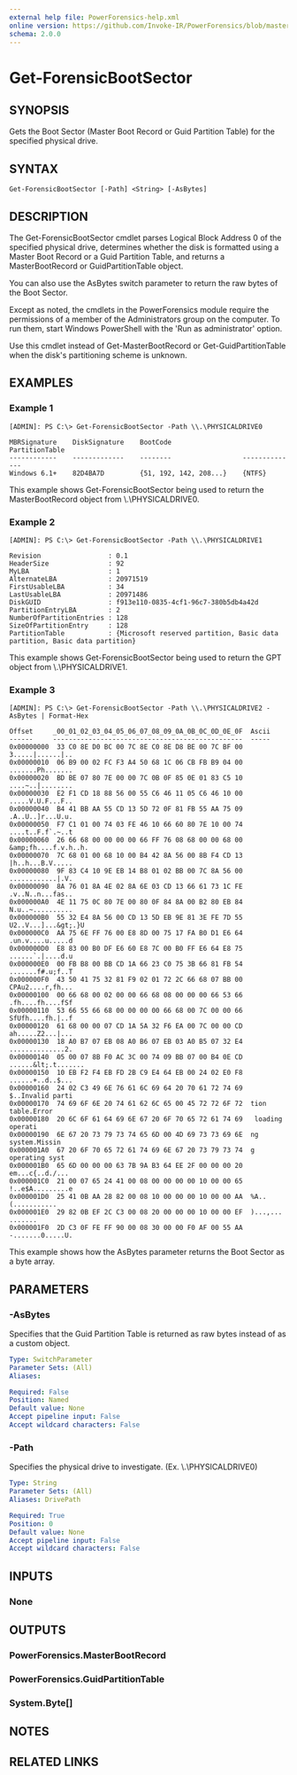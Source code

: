 ```yaml
---
external help file: PowerForensics-help.xml
online version: https://github.com/Invoke-IR/PowerForensics/blob/master/Modules/PowerForensics/docs/Get-ForensicBootSector.md
schema: 2.0.0
---
```


# Get-ForensicBootSector

## SYNOPSIS
Gets the Boot Sector (Master Boot Record or Guid Partition Table) for the specified physical drive.

## SYNTAX

```
Get-ForensicBootSector [-Path] <String> [-AsBytes]
```

## DESCRIPTION
The Get-ForensicBootSector cmdlet parses Logical Block Address 0 of the specified physical drive, determines whether the
disk is formatted using a Master Boot Record or a Guid Partition Table, and returns a MasterBootRecord or GuidPartitionTable object. 

You can also use the AsBytes switch parameter to return the raw bytes of the Boot Sector.

Except as noted, the cmdlets in the PowerForensics module require the permissions of a member of the Administrators group on the computer. To run them, start Windows PowerShell with the 'Run as administrator' option.

Use this cmdlet instead of Get-MasterBootRecord or Get-GuidPartitionTable when the disk's partitioning scheme is unknown.

## EXAMPLES

### Example 1
```
[ADMIN]: PS C:\> Get-ForensicBootSector -Path \\.\PHYSICALDRIVE0

MBRSignature    DiskSignature    BootCode                  PartitionTable
------------    -------------    --------                  --------------
Windows 6.1+    82D4BA7D         {51, 192, 142, 208...}    {NTFS}
```

This example shows Get-ForensicBootSector being used to return the MasterBootRecord object from \\.\PHYSICALDRIVE0.

### Example 2
```
[ADMIN]: PS C:\> Get-ForensicBootSector -Path \\.\PHYSICALDRIVE1

Revision                 : 0.1
HeaderSize               : 92
MyLBA                    : 1
AlternateLBA             : 20971519
FirstUsableLBA           : 34
LastUsableLBA            : 20971486
DiskGUID                 : f913e110-0835-4cf1-96c7-380b5db4a42d
PartitionEntryLBA        : 2
NumberOfPartitionEntries : 128
SizeOfPartitionEntry     : 128
PartitionTable           : {Microsoft reserved partition, Basic data partition, Basic data partition}
```

This example shows Get-ForensicBootSector being used to return the GPT object from \\.\PHYSICALDRIVE1.

### Example 3
```
[ADMIN]: PS C:\> Get-ForensicBootSector -Path \\.\PHYSICALDRIVE2 -AsBytes | Format-Hex

Offset     _00_01_02_03_04_05_06_07_08_09_0A_0B_0C_0D_0E_0F  Ascii           
------     ------------------------------------------------  -----           
0x00000000  33 C0 8E D0 BC 00 7C 8E C0 8E D8 BE 00 7C BF 00  3.....|......|..
0x00000010  06 B9 00 02 FC F3 A4 50 68 1C 06 CB FB B9 04 00  .......Ph.......
0x00000020  BD BE 07 80 7E 00 00 7C 0B 0F 85 0E 01 83 C5 10  ....~..|........
0x00000030  E2 F1 CD 18 88 56 00 55 C6 46 11 05 C6 46 10 00  .....V.U.F...F..
0x00000040  B4 41 BB AA 55 CD 13 5D 72 0F 81 FB 55 AA 75 09  .A..U..]r...U.u.
0x00000050  F7 C1 01 00 74 03 FE 46 10 66 60 80 7E 10 00 74  ....t..F.f`.~..t
0x00000060  26 66 68 00 00 00 00 66 FF 76 08 68 00 00 68 00  &amp;fh....f.v.h..h.
0x00000070  7C 68 01 00 68 10 00 B4 42 8A 56 00 8B F4 CD 13  |h..h...B.V.....
0x00000080  9F 83 C4 10 9E EB 14 B8 01 02 BB 00 7C 8A 56 00  ............|.V.
0x00000090  8A 76 01 8A 4E 02 8A 6E 03 CD 13 66 61 73 1C FE  .v..N..n...fas..
0x000000A0  4E 11 75 0C 80 7E 00 80 0F 84 8A 00 B2 80 EB 84  N.u..~..........
0x000000B0  55 32 E4 8A 56 00 CD 13 5D EB 9E 81 3E FE 7D 55  U2..V...]...&gt;.}U
0x000000C0  AA 75 6E FF 76 00 E8 8D 00 75 17 FA B0 D1 E6 64  .un.v....u.....d
0x000000D0  E8 83 00 B0 DF E6 60 E8 7C 00 B0 FF E6 64 E8 75  ......`.|....d.u
0x000000E0  00 FB B8 00 BB CD 1A 66 23 C0 75 3B 66 81 FB 54  .......f#.u;f..T
0x000000F0  43 50 41 75 32 81 F9 02 01 72 2C 66 68 07 BB 00  CPAu2....r,fh...
0x00000100  00 66 68 00 02 00 00 66 68 08 00 00 00 66 53 66  .fh....fh....fSf
0x00000110  53 66 55 66 68 00 00 00 00 66 68 00 7C 00 00 66  SfUfh....fh.|..f
0x00000120  61 68 00 00 07 CD 1A 5A 32 F6 EA 00 7C 00 00 CD  ah.....Z2...|...
0x00000130  18 A0 B7 07 EB 08 A0 B6 07 EB 03 A0 B5 07 32 E4  ..............2.
0x00000140  05 00 07 8B F0 AC 3C 00 74 09 BB 07 00 B4 0E CD  ......&lt;.t.......
0x00000150  10 EB F2 F4 EB FD 2B C9 E4 64 EB 00 24 02 E0 F8  ......+..d..$...
0x00000160  24 02 C3 49 6E 76 61 6C 69 64 20 70 61 72 74 69  $..Invalid parti
0x00000170  74 69 6F 6E 20 74 61 62 6C 65 00 45 72 72 6F 72  tion table.Error
0x00000180  20 6C 6F 61 64 69 6E 67 20 6F 70 65 72 61 74 69   loading operati
0x00000190  6E 67 20 73 79 73 74 65 6D 00 4D 69 73 73 69 6E  ng system.Missin
0x000001A0  67 20 6F 70 65 72 61 74 69 6E 67 20 73 79 73 74  g operating syst
0x000001B0  65 6D 00 00 00 63 7B 9A B3 64 EE 2F 00 00 00 20  em...c{..d./... 
0x000001C0  21 00 07 65 24 41 00 08 00 00 00 00 10 00 00 65  !..e$A.........e
0x000001D0  25 41 0B AA 28 82 00 08 10 00 00 00 10 00 00 AA  %A..(...........
0x000001E0  29 82 0B EF 2C C3 00 08 20 00 00 00 10 00 00 EF  )...,... .......
0x000001F0  2D C3 0F FE FF 90 00 08 30 00 00 F0 AF 00 55 AA  -.......0.....U.
```

This example shows how the AsBytes parameter returns the Boot Sector as a byte array.

## PARAMETERS

### -AsBytes
Specifies that the Guid Partition Table is returned as raw bytes instead of as a custom object.

```yaml
Type: SwitchParameter
Parameter Sets: (All)
Aliases: 

Required: False
Position: Named
Default value: None
Accept pipeline input: False
Accept wildcard characters: False
```

### -Path
Specifies the physical drive to investigate. (Ex. \\.\PHYSICALDRIVE0)

```yaml
Type: String
Parameter Sets: (All)
Aliases: DrivePath

Required: True
Position: 0
Default value: None
Accept pipeline input: False
Accept wildcard characters: False
```

## INPUTS

### None


## OUTPUTS

### PowerForensics.MasterBootRecord

### PowerForensics.GuidPartitionTable

### System.Byte[]

## NOTES

## RELATED LINKS

